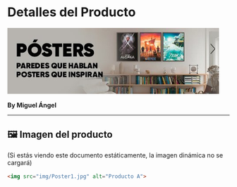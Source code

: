 # Detalles del Producto

![Banner](img/banner.jpeg)

**By Miguel Ángel**

---

## 🖼️ Imagen del producto

(Si estás viendo este documento estáticamente, la imagen dinámica no se cargará)

```html
<img src="img/Poster1.jpg" alt="Producto A">
